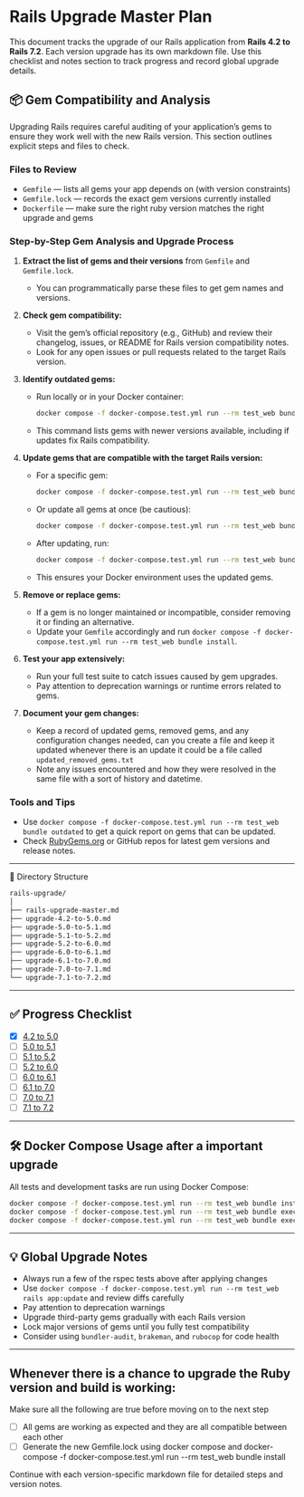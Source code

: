 # Rails Upgrade Master Plan

This document tracks the upgrade of our Rails application from **Rails 4.2 to Rails 7.2**. Each version upgrade has its own markdown file. Use this checklist and notes section to track progress and record global upgrade details.

## 📦 Gem Compatibility and Analysis

Upgrading Rails requires careful auditing of your application’s gems to ensure they work well with the new Rails version. This section outlines explicit steps and files to check.

### Files to Review

- `Gemfile` — lists all gems your app depends on (with version constraints)
- `Gemfile.lock` — records the exact gem versions currently installed
- `Dockerfile` — make sure the right ruby version matches the right upgrade and gems

### Step-by-Step Gem Analysis and Upgrade Process

1. **Extract the list of gems and their versions** from `Gemfile` and `Gemfile.lock`.

   - You can programmatically parse these files to get gem names and versions.

2. **Check gem compatibility:**

   - Visit the gem’s official repository (e.g., GitHub) and review their changelog, issues, or README for Rails version compatibility notes.
   - Look for any open issues or pull requests related to the target Rails version.

3. **Identify outdated gems:**

   - Run locally or in your Docker container:
     ```bash
     docker compose -f docker-compose.test.yml run --rm test_web bundle outdated
     ```
   - This command lists gems with newer versions available, including if updates fix Rails compatibility.

4. **Update gems that are compatible with the target Rails version:**

   - For a specific gem:
     ```bash
     docker compose -f docker-compose.test.yml run --rm test_web bundle update gem_name
     ```
   - Or update all gems at once (be cautious):
     ```bash
     docker compose -f docker-compose.test.yml run --rm test_web bundle update
     ```
   - After updating, run:
     ```bash
     docker compose -f docker-compose.test.yml run --rm test_web bundle install
     ```
   - This ensures your Docker environment uses the updated gems.

5. **Remove or replace gems:**

   - If a gem is no longer maintained or incompatible, consider removing it or finding an alternative.
   - Update your `Gemfile` accordingly and run `docker compose -f docker-compose.test.yml run --rm test_web bundle install`.

6. **Test your app extensively:**

   - Run your full test suite to catch issues caused by gem upgrades.
   - Pay attention to deprecation warnings or runtime errors related to gems.

7. **Document your gem changes:**
   - Keep a record of updated gems, removed gems, and any configuration changes needed, can you create a file and keep it updated whenever there is an update it could be a file called `updated_removed_gems.txt`
   - Note any issues encountered and how they were resolved in the same file with a sort of history and datetime.

### Tools and Tips

- Use `docker compose -f docker-compose.test.yml run --rm test_web bundle outdated` to get a quick report on gems that can be updated.
- Check [RubyGems.org](https://rubygems.org/) or GitHub repos for latest gem versions and release notes.

---

📁 Directory Structure

```bash
rails-upgrade/
│
├── rails-upgrade-master.md
├── upgrade-4.2-to-5.0.md
├── upgrade-5.0-to-5.1.md
├── upgrade-5.1-to-5.2.md
├── upgrade-5.2-to-6.0.md
├── upgrade-6.0-to-6.1.md
├── upgrade-6.1-to-7.0.md
├── upgrade-7.0-to-7.1.md
└── upgrade-7.1-to-7.2.md
```

---

## ✅ Progress Checklist

- [x] [4.2 to 5.0](./upgrade-4.2-to-5.0.md)
- [ ] [5.0 to 5.1](./upgrade-5.0-to-5.1.md)
- [ ] [5.1 to 5.2](./upgrade-5.1-to-5.2.md)
- [ ] [5.2 to 6.0](./upgrade-5.2-to-6.0.md)
- [ ] [6.0 to 6.1](./upgrade-6.0-to-6.1.md)
- [ ] [6.1 to 7.0](./upgrade-6.1-to-7.0.md)
- [ ] [7.0 to 7.1](./upgrade-7.0-to-7.1.md)
- [ ] [7.1 to 7.2](./upgrade-7.1-to-7.2.md)

---

## 🛠️ Docker Compose Usage after a important upgrade

All tests and development tasks are run using Docker Compose:

```sh
docker compose -f docker-compose.test.yml run --rm test_web bundle install
docker compose -f docker-compose.test.yml run --rm test_web bundle exec rspec ./spec/controllers/api/v1/patients_controller_spec.rb
docker compose -f docker-compose.test.yml run --rm test_web bundle exec rspec ./spec/features/patients/managing_patient_histories_spec.rb
```

---

## 💡 Global Upgrade Notes

- Always run a few of the rspec tests above after applying changes
- Use `docker compose -f docker-compose.test.yml run --rm test_web rails app:update` and review diffs carefully
- Pay attention to deprecation warnings
- Upgrade third-party gems gradually with each Rails version
- Lock major versions of gems until you fully test compatibility
- Consider using `bundler-audit`, `brakeman`, and `rubocop` for code health

---

## Whenever there is a chance to upgrade the Ruby version and build is working:

Make sure all the following are true before moving on to the next step

- [ ] All gems are working as expected and they are all compatible between each other
- [ ] Generate the new Gemfile.lock using docker compose and docker-compose -f docker-compose.test.yml run --rm test_web bundle install

Continue with each version-specific markdown file for detailed steps and version notes.
